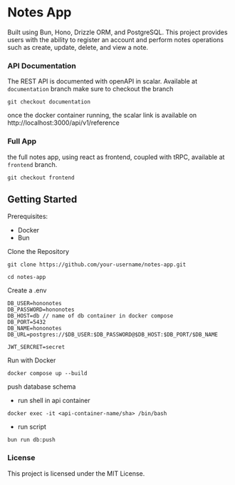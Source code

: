 # Notes App

Built using Bun, Hono, Drizzle ORM, and PostgreSQL. This project provides users with the ability to register an account and perform notes operations such as create, update, delete, and view a note.

### API Documentation

The REST API is documented with openAPI in scalar. Available at `documentation` branch make sure to checkout the branch

```
git checkout documentation
```

once the docker container running, the scalar link is available on
http://localhost:3000/api/v1/reference

### Full App

the full notes app, using react as frontend, coupled with tRPC, available at `frontend` branch.

```
git checkout frontend
```

## Getting Started

Prerequisites:

- Docker
- Bun

Clone the Repository

```
git clone https://github.com/your-username/notes-app.git

cd notes-app
```

Create a .env

```
DB_USER=hononotes
DB_PASSWORD=hononotes
DB_HOST=db // name of db container in docker compose
DB_PORT=5432
DB_NAME=hononotes
DB_URL=postgres://$DB_USER:$DB_PASSWORD@$DB_HOST:$DB_PORT/$DB_NAME

JWT_SERCRET=secret
```

Run with Docker

```
docker compose up --build
```

push database schema

- run shell in api container

```
docker exec -it <api-container-name/sha> /bin/bash
```

- run script

```
bun run db:push
```

### License

This project is licensed under the MIT License.
